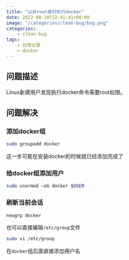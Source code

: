 ```yaml
---
title: "以非root身份执行docker"
date: 2022-08-10T22:41:41+08:00
image: "/categories/clean-bug/bug.png"
categories:
    - clean-bug
tags:
    - 日常记录
    - docker
---
```

## 问题描述

Linux新建用户发现执行docker命令需要root权限。

## 问题解决

### 添加docker组

```bash
sudo groupadd docker
```
这一步可能在安装docker的时候就已经添加完成了

### 给docker组添加用户

```bash
sudo usermod –aG docker $USER
```

### 刷新当前会话

```bash
newgrp docker
```

也可以直接编辑`/etc/group`文件
```bash
sudo vi /etc/group
```
在`docker`组后面直接添加用户名
